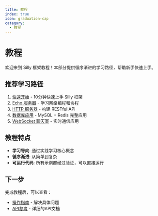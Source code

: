 ```yaml
---
title: 教程
index: true
icon: graduation-cap
category:
  - 教程
---
```


# 教程

欢迎来到 Silly 框架教程！本部分提供循序渐进的学习路径，帮助新手快速上手。

## 推荐学习路径

1. [快速开始](./getting-started.md) - 10分钟快速上手 Silly 框架
2. [Echo 服务器](./echo-server.md) - 学习网络编程和协程
3. [HTTP 服务器](./http-server.md) - 构建 RESTful API
4. [数据库应用](./database-app.md) - MySQL + Redis 完整应用
5. [WebSocket 聊天室](./websocket-chat.md) - 实时通信应用

## 教程特点

- **学习导向**: 通过实践学习核心概念
- **循序渐进**: 从简单到复杂
- **可运行代码**: 所有示例都经过验证，可以直接运行

## 下一步

完成教程后，可以查看：
- [操作指南](/guides/) - 解决具体问题
- [API参考](/reference/) - 详细的API文档
